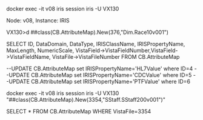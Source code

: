 docker exec -it v08 iris session iris -U VX130

Node: v08, Instance: IRIS

VX130>d ##class(CB.AttributeMap).New(376,"Dim.Race10v001")



SELECT 
ID, DataDomain, DataType, IRISClassName, IRISPropertyName, MaxLength, NumericScale, VistaField->VistaFieldNumber,VistaField->VistaFieldName, VistaFile->VistaFileNumber
FROM CB.AttributeMap


--UPDATE  CB.AttributeMap set IRISPropertyName='HL7Value' where ID=4
--UPDATE  CB.AttributeMap set IRISPropertyName='CDCValue' where ID=5
--UPDATE  CB.AttributeMap set IRISPropertyName='PTFValue' where ID=6

docker exec -it v08 iris session iris -U VX130 "##class(CB.AttributeMap).New(3354,\"SStaff.SStaff200v001\")"

SELECT * FROM CB.AttributeMap WHERE VistaFile=3354
